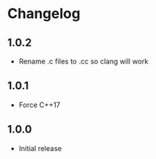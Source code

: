 # Changelog

## 1.0.2

- Rename .c files to .cc so clang will work

## 1.0.1

- Force C++17

## 1.0.0

- Initial release

